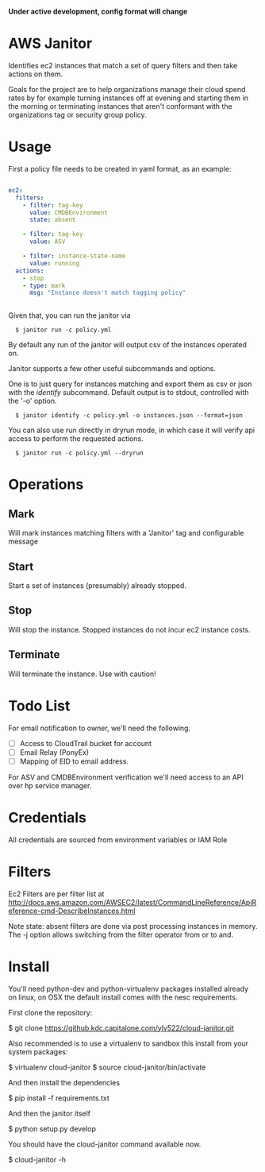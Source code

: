 **Under active development, config format will change**

# AWS Janitor

Identifies ec2 instances that match a set of query filters
and then take actions on them.

Goals for the project are to help organizations manage their cloud
spend rates by for example turning instances off at evening and
starting them in the morning or terminating instances that aren't
conformant with the organizations tag or security group policy.



# Usage

First a policy file needs to be created in yaml format, as an example:

```yaml

ec2:
  filters:
    - filter: tag-key
      value: CMDBEnvironment
      state: absent

    - filter: tag-key
      value: ASV

    - filter: instance-state-name
      value: running
  actions:
    - stop
    - type: mark
      msg: "Instance doesn't match tagging policy" 
     

```

Given that, you can run the janitor via

```
  $ janitor run -c policy.yml
```
By default any run of the janitor will output csv of the instances operated on.


Janitor supports a few other useful subcommands and options.

One is to just query for instances matching and export them as csv or json with
the *identify* subcommand. Default output is to stdout, controlled with the
'-o' option.

```
  $ janitor identify -c policy.yml -o instances.json --format=json
```

You can also use run directly in dryrun mode, in which case it will verify api
access to perform the requested actions.

```
  $ janitor run -c policy.yml --dryrun
```

# Operations

## Mark

Will mark instances matching filters with a 'Janitor' tag and configurable message


## Start

Start a set of instances (presumably) already stopped.

## Stop

Will stop the instance. Stopped instances do not incur ec2 instance costs.

## Terminate

Will terminate the instance. Use with caution!

# Todo List

For email notification to owner, we'll need the following.

- [ ] Access to CloudTrail bucket for account
- [ ] Email Relay (PonyEx) 
- [ ] Mapping of EID to email address.

For ASV and CMDBEnvironment verification we'll need access to an API over hp service manager.


# Credentials

All credentials are sourced from environment variables or IAM Role

# Filters

Ec2 Filters are per filter list at
http://docs.aws.amazon.com/AWSEC2/latest/CommandLineReference/ApiReference-cmd-DescribeInstances.html

Note state: absent filters are done via post processing instances in
memory. The -j option allows switching from the filter operator from
or to and.



# Install

You'll need python-dev and python-virtualenv packages installed already on linux, on
OSX the default install comes with the nesc requirements.

First clone the repository:

$ git clone https://github.kdc.capitalone.com/ylv522/cloud-janitor.git

Also recommended is to use a virtualenv to sandbox this install from your system packages:

$ virtualenv cloud-janitor
$ source cloud-janitor/bin/activate

And then install the dependencies

$ pip install -f requirements.txt

And then the janitor itself

$ python setup.py develop

You should have the cloud-janitor command available now.

$ cloud-janitor -h




  




